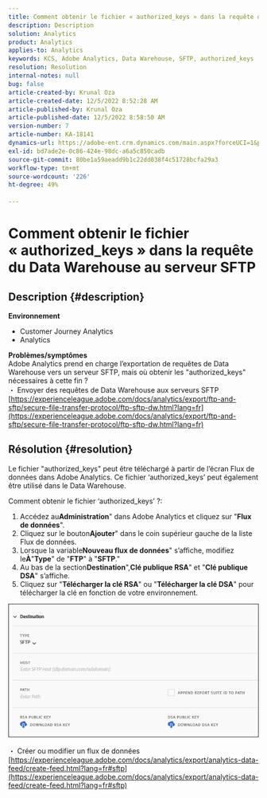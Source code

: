 ```yaml
---
title: Comment obtenir le fichier « authorized_keys » dans la requête du Data Warehouse au serveur SFTP
description: Description
solution: Analytics
product: Analytics
applies-to: Analytics
keywords: KCS, Adobe Analytics, Data Warehouse, SFTP, authorized_keys
resolution: Resolution
internal-notes: null
bug: false
article-created-by: Krunal Oza
article-created-date: 12/5/2022 8:52:28 AM
article-published-by: Krunal Oza
article-published-date: 12/5/2022 8:58:50 AM
version-number: 7
article-number: KA-18141
dynamics-url: https://adobe-ent.crm.dynamics.com/main.aspx?forceUCI=1&pagetype=entityrecord&etn=knowledgearticle&id=eb9b5f22-7a74-ed11-81aa-6045bd006c82
exl-id: bd7ade2e-0c86-424e-98dc-a6a5c850cadb
source-git-commit: 80be1a59aeadd9b1c22dd038f4c51728bcfa29a3
workflow-type: tm+mt
source-wordcount: '226'
ht-degree: 49%

---
```


# Comment obtenir le fichier « authorized_keys » dans la requête du Data Warehouse au serveur SFTP

## Description {#description}

<b>Environnement</b>
- Customer Journey Analytics
- Analytics



<b>Problèmes/symptômes</b><br>Adobe Analytics prend en charge l’exportation de requêtes de Data Warehouse vers un serveur SFTP, mais où obtenir les &quot;authorized_keys&quot; nécessaires à cette fin ?<br>
・ Envoyer des requêtes de Data Warehouse aux serveurs SFTP
[https://experienceleague.adobe.com/docs/analytics/export/ftp-and-sftp/secure-file-transfer-protocol/ftp-sftp-dw.html?lang=fr](https://experienceleague.adobe.com/docs/analytics/export/ftp-and-sftp/secure-file-transfer-protocol/ftp-sftp-dw.html?lang=fr)

## Résolution {#resolution}


Le fichier &quot;authorized_keys&quot; peut être téléchargé à partir de l’écran Flux de données dans Adobe Analytics. Ce fichier ‘authorized_keys’ peut également être utilisé dans le Data Warehouse.

Comment obtenir le fichier ‘authorized_keys’ ?:

1. Accédez au<b>Administration</b>&quot; dans Adobe Analytics et cliquez sur &quot;<b>Flux de données</b>&quot;.
2. Cliquez sur le bouton<b>Ajouter</b>&quot; dans le coin supérieur gauche de la liste Flux de données.
3. Lorsque la variable<b>Nouveau flux de données</b>&quot; s’affiche, modifiez le<b>À</b>&quot;<b>Type</b>&quot; de &quot;<b>FTP</b>&quot; à &quot;<b>SFTP</b>.&quot;
4. Au bas de la section<b>Destination</b>&quot;,<b>Clé publique RSA</b>&quot; et &quot;<b>Clé publique DSA</b>&quot; s’affiche.
5. Cliquez sur &quot;<b>Télécharger la clé RSA</b>&quot; ou &quot;<b>Télécharger la clé DSA</b>&quot; pour télécharger la clé en fonction de votre environnement.


![](assets/50e37472-899b-ec11-b400-00224805a4ef.png)

・ Créer ou modifier un flux de données
[https://experienceleague.adobe.com/docs/analytics/export/analytics-data-feed/create-feed.html?lang=fr#sftp](https://experienceleague.adobe.com/docs/analytics/export/analytics-data-feed/create-feed.html?lang=fr#sftp)
